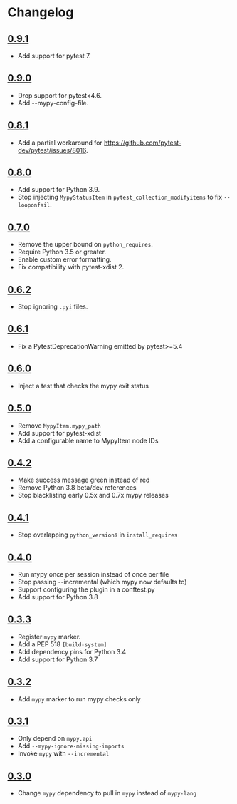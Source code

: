 # Changelog

## [0.9.1](https://github.com/dbader/pytest-mypy/milestone/17)
* Add support for pytest 7.

## [0.9.0](https://github.com/dbader/pytest-mypy/milestone/14)
* Drop support for pytest<4.6.
* Add --mypy-config-file.

## [0.8.1](https://github.com/dbader/pytest-mypy/milestone/16)
* Add a partial workaround for https://github.com/pytest-dev/pytest/issues/8016.

## [0.8.0](https://github.com/dbader/pytest-mypy/milestone/15)
* Add support for Python 3.9.
* Stop injecting `MypyStatusItem` in `pytest_collection_modifyitems` to fix `--looponfail`.

## [0.7.0](https://github.com/dbader/pytest-mypy/milestone/13)
* Remove the upper bound on `python_requires`.
* Require Python 3.5 or greater.
* Enable custom error formatting.
* Fix compatibility with pytest-xdist 2.

## [0.6.2](https://github.com/dbader/pytest-mypy/milestone/12)
* Stop ignoring `.pyi` files.

## [0.6.1](https://github.com/dbader/pytest-mypy/milestone/11)
* Fix a PytestDeprecationWarning emitted by pytest>=5.4

## [0.6.0](https://github.com/dbader/pytest-mypy/milestone/10)
* Inject a test that checks the mypy exit status

## [0.5.0](https://github.com/dbader/pytest-mypy/milestone/9)
* Remove `MypyItem.mypy_path`
* Add support for pytest-xdist
* Add a configurable name to MypyItem node IDs

## [0.4.2](https://github.com/dbader/pytest-mypy/milestone/8)
* Make success message green instead of red
* Remove Python 3.8 beta/dev references
* Stop blacklisting early 0.5x and 0.7x mypy releases

## [0.4.1](https://github.com/dbader/pytest-mypy/milestone/7)
* Stop overlapping `python_version`s in `install_requires`

## [0.4.0](https://github.com/dbader/pytest-mypy/milestone/6)
* Run mypy once per session instead of once per file
* Stop passing --incremental (which mypy now defaults to)
* Support configuring the plugin in a conftest.py
* Add support for Python 3.8

## [0.3.3](https://github.com/dbader/pytest-mypy/milestone/3)
* Register `mypy` marker.
* Add a PEP 518 `[build-system]`
* Add dependency pins for Python 3.4
* Add support for Python 3.7

## [0.3.2](https://github.com/dbader/pytest-mypy/milestone/2)
* Add `mypy` marker to run mypy checks only

## [0.3.1](https://github.com/dbader/pytest-mypy/milestone/1)
* Only depend on `mypy.api`
* Add `--mypy-ignore-missing-imports`
* Invoke `mypy` with `--incremental`

## [0.3.0](https://github.com/dbader/pytest-mypy/milestone/5)
* Change `mypy` dependency to pull in `mypy` instead of `mypy-lang`
